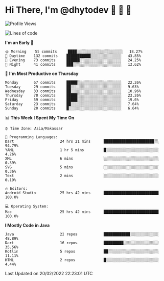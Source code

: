 # Hi There, I'm @dhytodev 👋 👋 👋

<!--
**DhytoDev/dhytodev** is a ✨ _special_ ✨ repository because its `README.md` (this file) appears on your GitHub profile.

Here are some ideas to get you started:

- 🔭 I’m currently working on ...
- 🌱 I’m currently learning ...
- 👯 I’m looking to collaborate on ...
- 🤔 I’m looking for help with ...
- 💬 Ask me about ...
- 📫 How to reach me: ...
- 😄 Pronouns: ...
- ⚡ Fun fact: ...
-->

<!--START_SECTION:waka-->
![Profile Views](http://img.shields.io/badge/Profile%20Views-3-blue)

![Lines of code](https://img.shields.io/badge/From%20Hello%20World%20I%27ve%20Written-135%20Thousand%20lines%20of%20code-blue)

**I'm an Early 🐤** 

```text
🌞 Morning    55 commits     ████░░░░░░░░░░░░░░░░░░░░░   18.27% 
🌆 Daytime    132 commits    ███████████░░░░░░░░░░░░░░   43.85% 
🌃 Evening    73 commits     ██████░░░░░░░░░░░░░░░░░░░   24.25% 
🌙 Night      41 commits     ███░░░░░░░░░░░░░░░░░░░░░░   13.62%

```
📅 **I'm Most Productive on Thursday** 

```text
Monday       67 commits     █████░░░░░░░░░░░░░░░░░░░░   22.26% 
Tuesday      29 commits     ██░░░░░░░░░░░░░░░░░░░░░░░   9.63% 
Wednesday    33 commits     ██░░░░░░░░░░░░░░░░░░░░░░░   10.96% 
Thursday     70 commits     █████░░░░░░░░░░░░░░░░░░░░   23.26% 
Friday       59 commits     █████░░░░░░░░░░░░░░░░░░░░   19.6% 
Saturday     23 commits     ██░░░░░░░░░░░░░░░░░░░░░░░   7.64% 
Sunday       20 commits     █░░░░░░░░░░░░░░░░░░░░░░░░   6.64%

```


📊 **This Week I Spent My Time On** 

```text
⌚︎ Time Zone: Asia/Makassar

💬 Programming Languages: 
Dart                     24 hrs 21 mins      ███████████████████████░░   94.79% 
YAML                     1 hr 5 mins         █░░░░░░░░░░░░░░░░░░░░░░░░   4.26% 
XML                      6 mins              ░░░░░░░░░░░░░░░░░░░░░░░░░   0.39% 
SVG                      5 mins              ░░░░░░░░░░░░░░░░░░░░░░░░░   0.36% 
Text                     2 mins              ░░░░░░░░░░░░░░░░░░░░░░░░░   0.19%

🔥 Editors: 
Android Studio           25 hrs 42 mins      █████████████████████████   100.0%

💻 Operating System: 
Mac                      25 hrs 42 mins      █████████████████████████   100.0%

```

**I Mostly Code in Java** 

```text
Java                     22 repos            ████████████░░░░░░░░░░░░░   48.89% 
Dart                     16 repos            █████████░░░░░░░░░░░░░░░░   35.56% 
Kotlin                   5 repos             ██░░░░░░░░░░░░░░░░░░░░░░░   11.11% 
HTML                     2 repos             █░░░░░░░░░░░░░░░░░░░░░░░░   4.44%

```



 Last Updated on 20/02/2022 22:23:01 UTC
<!--END_SECTION:waka-->
